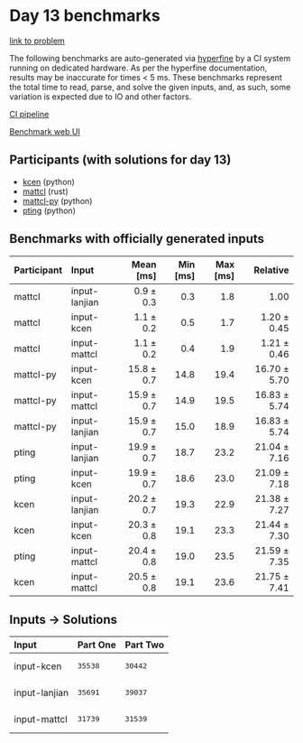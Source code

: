 # Day 13 benchmarks

[link to problem](https://adventofcode.com/2023/day/13)

The following benchmarks are auto-generated via
[hyperfine](https://github.com/sharkdp/hyperfine) by a CI system running on
dedicated hardware. As per the hyperfine documentation, results may be
inaccurate for times < 5 ms. These benchmarks represent the total time to read,
parse, and solve the given inputs, and, as such, some variation is expected due
to IO and other factors.

[CI pipeline](http://ci.papercode.net:8080/teams/main/pipelines/aoc2023)

[Benchmark web UI](https://aoc.ancalagon.black)


## Participants (with solutions for day 13)

- [kcen](https://github.com/kcen/aoc2023) (python)
- [mattcl](https://github.com/mattcl/aoc2023) (rust)
- [mattcl-py](https://github.com/mattcl/aoc2023-py) (python)
- [pting](https://github.com/pting/aoc2023) (python)


## Benchmarks with officially generated inputs

| Participant | Input | Mean [ms] | Min [ms] | Max [ms] | Relative |
|:---|:---|---:|---:|---:|---:|
| mattcl | input-lanjian | 0.9 ± 0.3 | 0.3 | 1.8 | 1.00 |
| mattcl | input-kcen | 1.1 ± 0.2 | 0.5 | 1.7 | 1.20 ± 0.45 |
| mattcl | input-mattcl | 1.1 ± 0.2 | 0.4 | 1.9 | 1.21 ± 0.46 |
| mattcl-py | input-kcen | 15.8 ± 0.7 | 14.8 | 19.4 | 16.70 ± 5.70 |
| mattcl-py | input-mattcl | 15.9 ± 0.7 | 14.9 | 19.5 | 16.83 ± 5.74 |
| mattcl-py | input-lanjian | 15.9 ± 0.7 | 15.0 | 18.9 | 16.83 ± 5.74 |
| pting | input-lanjian | 19.9 ± 0.7 | 18.7 | 23.2 | 21.04 ± 7.16 |
| pting | input-kcen | 19.9 ± 0.7 | 18.6 | 23.0 | 21.09 ± 7.18 |
| kcen | input-lanjian | 20.2 ± 0.7 | 19.3 | 22.9 | 21.38 ± 7.27 |
| kcen | input-kcen | 20.3 ± 0.8 | 19.1 | 23.3 | 21.44 ± 7.30 |
| pting | input-mattcl | 20.4 ± 0.8 | 19.0 | 23.5 | 21.59 ± 7.35 |
| kcen | input-mattcl | 20.5 ± 0.8 | 19.1 | 23.6 | 21.75 ± 7.41 |


## Inputs -> Solutions

| Input | Part One | Part Two |
|:---|:---|:---|
|input-kcen|<pre>35538</pre>|<pre>30442</pre>|
|input-lanjian|<pre>35691</pre>|<pre>39037</pre>|
|input-mattcl|<pre>31739</pre>|<pre>31539</pre>|